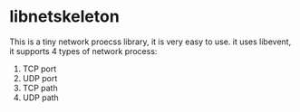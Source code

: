 libnetskeleton
==============
This is a tiny network proecss library, it is very easy to use. 
it uses libevent, it supports 4 types of network process:
  1. TCP port
  2. UDP port
  3. TCP path
  4. UDP path
